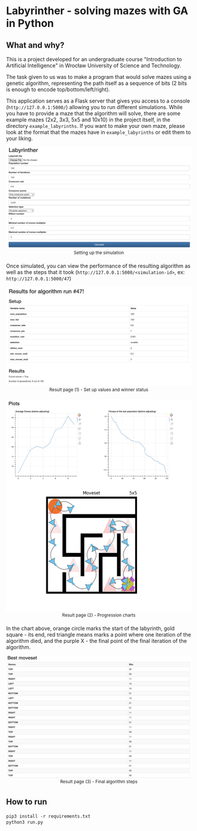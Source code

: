 # Labyrinther - solving mazes with GA in Python

## What and why?

This is a project developed for an undergraduate course "Introduction to Artificial Intelligence" in Wrocław University of Science and Technology. 

The task given to us was to make a program that would solve mazes using a genetic algorithm, representing the path itself as a sequence of bits (2 bits is enough to encode top/bottom/left/right). 

This application serves as a Flask server that gives you access to a console (`http://127.0.0.1:5000/`) allowing you to run different simulations. While you have to provide a maze that the algorithm will solve, there are some example mazes (2x2, 3x3, 5x5 and 10x10) in the project itself, in the directory `example_labyrinths`.
If you want to make your own maze, please look at the format that the mazes have in `example_labyrinths` or edit them to your liking.

<p align="center">
<img src="pictures/screenshot_setup.png" alt="Algorithm set up page" /><br/>
<sup>Setting up the simulation</sup>
</p>

Once simulated, you can view the performance of the resulting algorithm as well as the steps that it took (`http://127.0.0.1:5000/<simulation-id>`, ex: `http://127.0.0.1:5000/47`)

<p align="center">
<img src="pictures/screenshot_res1.png" alt="Showing set up variables and whether the algorithm won" /><br/>
<sup>Result page (1) - Set up values and winner status</sup>
</p>


<p align="center">
<img src="pictures/screenshot_res2.png" alt="Charts section" /><br/>
<sup>Result page (2) - Progression charts</sup>
</p>

In the chart above, orange circle marks the start of the labyrinth, gold square - its end, red triangle means marks a point where one iteration of the algorithm died, and the purple X - the final point of the final iteration of the algorithm.

<p align="center">
<img src="pictures/screenshot_res3.png" alt="The step sequence of the final algorithm" /><br/>
<sup>Result page (3) - Final algorithm steps</sup>
</p>

## How to run

```
pip3 install -r requirements.txt
python3 run.py
```
